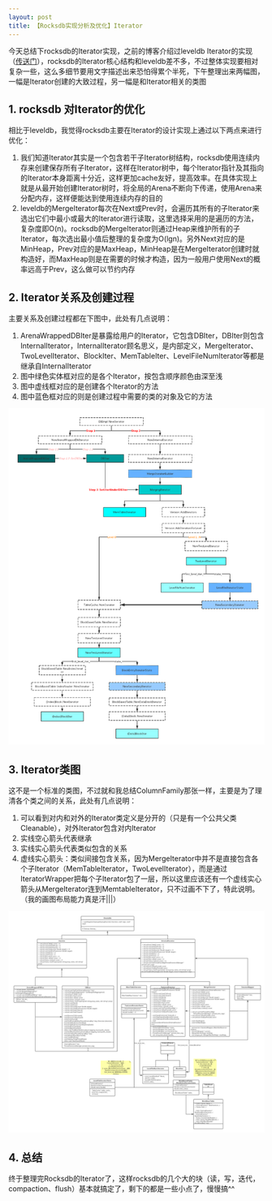 ```yaml
---
layout: post
title: 【Rocksdb实现分析及优化】Iterator
---
```




今天总结下rocksdb的Iterator实现，之前的博客介绍过leveldb Iterator的实现（[传送门](http://kernelmaker.github.io/Leveldb_Iterator)），rocksdb的Iterator核心结构和leveldb差不多，不过整体实现要相对复杂一些，这么多细节要用文字描述出来恐怕得累个半死，下午整理出来两幅图，一幅是Iterator创建的大致过程，另一幅是和Iterator相关的类图



## 1. rocksdb 对Iterator的优化

相比于leveldb，我觉得rocksdb主要在Iterator的设计实现上通过以下两点来进行优化：

1. 我们知道Iterator其实是一个包含若干子Iterator树结构，rocksdb使用连续内存来创建保存所有子Iterator，这样在Iterator树中，每个Iterator指针及其指向的Iterator本身距离十分近，这样更加cache友好，提高效率。在具体实现上就是从最开始创建Iterator树时，将全局的Arena不断向下传递，使用Arena来分配内存，这样便能达到使用连续内存的目的
2. leveldb的MergeIterator每次在Next或Prev时，会遍历其所有的子Iterator来选出它们中最小或最大的Iterator进行读取，这里选择采用的是遍历的方法，复杂度即O(n)。rocksdb的MergeIterator则通过Heap来维护所有的子Iterator，每次选出最小值后整理的复杂度为O(lgn)。另外Next对应的是MinHeap，Prev对应的是MaxHeap，MinHeap是在MergeIterator创建时就构造好，而MaxHeap则是在需要的时候才构造，因为一般用户使用Next的概率远高于Prev，这么做可以节约内存



## 2. Iterator关系及创建过程

主要关系及创建过程都在下图中，此处有几点说明：

1. ArenaWrappedDBIter是暴露给用户的Iterator，它包含DBIter，DBIter则包含InternalIterator，InternalIterator顾名思义，是内部定义，MergeIterator、TwoLevelIterator、BlockIter、MemTableIter、LevelFileNumIterator等都是继承自InternalIterator
2. 图中绿色实体框对应的是各个Iterator，按包含顺序颜色由深至浅
3. 图中虚线框对应的是创建各个Iterator的方法
4. 图中蓝色框对应的则是创建过程中需要的类的对象及它的方法

<img src="/public/images/2017-04-09/1.png" width="800px" />

## 3. Iterator类图

这不是一个标准的类图，不过就和我总结ColumnFamily那张一样，主要是为了理清各个类之间的关系，此处有几点说明：

1. 可以看到对内和对外的Iterator类定义是分开的（只是有一个公共父类Cleanable），对外Iterator包含对内Iterator
2. 实线空心箭头代表继承
3. 实线实心箭头代表类似包含的关系
4. 虚线实心箭头：类似间接包含关系，因为MergeIterator中并不是直接包含各个子Iterator（MemTableIterator，TwoLevelIterator），而是通过IteratorWrapper把每个子Iterator包了一层，所以这里应该还有一个虚线实心箭头从MergeIterator连到MemtableIterator，只不过画不下了，特此说明。（我的画图布局能力真是汗|||）

<img src="/public/images/2017-04-09/2.png" width="800px" />

## 4. 总结

终于整理完Rocksdb的Iterator了，这样rocksdb的几个大的块（读，写，迭代，compaction、flush）基本就搞定了，剩下的都是一些小点了，慢慢搞^^